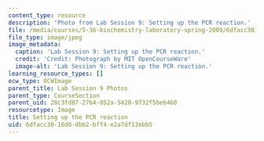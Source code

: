 ```yaml
---
content_type: resource
description: 'Photo from Lab Session 9: Setting up the PCR reaction.'
file: /media/courses/5-36-biochemistry-laboratory-spring-2009/6dfacc3016d0dbb2bff4e2a7df13ebb5_Lab9_1.jpg
file_type: image/jpeg
image_metadata:
  caption: 'Lab Session 9: Setting up the PCR reaction.'
  credit: 'Credit: Photograph by MIT OpenCourseWare'
  image-alt: 'Lab Session 9: Setting up the PCR reaction.'
learning_resource_types: []
ocw_type: OCWImage
parent_title: Lab Session 9 Photos
parent_type: CourseSection
parent_uid: 28c3fd87-27b4-052a-5428-9732f5beb460
resourcetype: Image
title: Setting up the PCR reaction
uid: 6dfacc30-16d0-dbb2-bff4-e2a7df13ebb5
---
```

